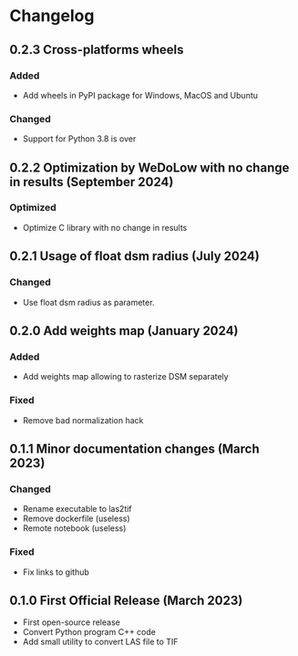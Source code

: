 # Changelog

## 0.2.3 Cross-platforms wheels

### Added

 - Add wheels in PyPI package for Windows, MacOS and Ubuntu

### Changed

 - Support for Python 3.8 is over

## 0.2.2 Optimization by WeDoLow with no change in results (September 2024)

### Optimized

- Optimize C library with no change in results

## 0.2.1 Usage of float dsm radius (July 2024)

### Changed

- Use float dsm radius as parameter.

## 0.2.0 Add weights map (January 2024)

### Added

- Add weights map allowing to rasterize DSM separately

### Fixed

- Remove bad normalization hack

## 0.1.1 Minor documentation changes (March 2023)

### Changed

- Rename executable to las2tif
- Remove dockerfile (useless)
- Remote notebook (useless)

### Fixed

- Fix links to github

## 0.1.0 First Official Release (March 2023)

- First open-source release
- Convert Python program C++ code
- Add small utility to convert LAS file to TIF
